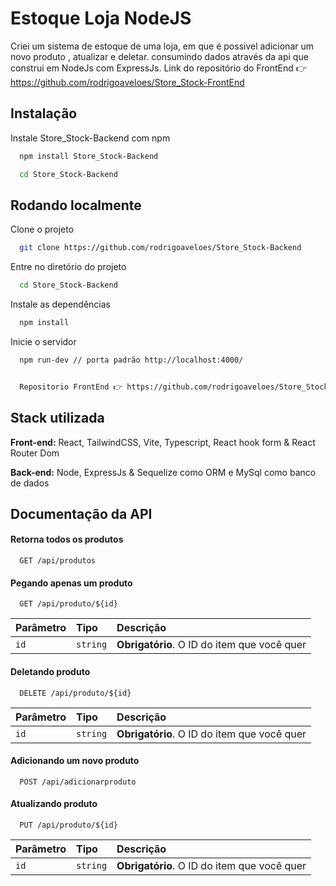 
# Estoque Loja NodeJS

Criei um sistema de estoque de uma loja, em que é possivel adicionar  um novo produto , atualizar e deletar.
consumindo dados através da api que construi em NodeJs com ExpressJs.
Link do repositório do FrontEnd 👉 https://github.com/rodrigoaveloes/Store_Stock-FrontEnd




## Instalação

Instale Store_Stock-Backend com npm

```bash
  npm install Store_Stock-Backend

  cd Store_Stock-Backend

```
    
## Rodando localmente

Clone o projeto

```bash
  git clone https://github.com/rodrigoaveloes/Store_Stock-Backend
```

Entre no diretório do projeto

```bash
  cd Store_Stock-Backend
```

Instale as dependências

```bash
  npm install
```

Inicie o servidor

```bash
  npm run-dev // porta padrão http://localhost:4000/
```

```bash

  Repositorio FrontEnd 👉 https://github.com/rodrigoaveloes/Store_Stock-FrontEnd

```


## Stack utilizada

**Front-end:** React, TailwindCSS, Vite, Typescript, React hook form & React Router Dom

**Back-end:** Node, ExpressJs & Sequelize como ORM e MySql como banco de dados


## Documentação da API

#### Retorna todos os produtos

```http
  GET /api/produtos
```


#### Pegando apenas um produto

```http
  GET /api/produto/${id}
```

| Parâmetro   | Tipo       | Descrição                                   |
| :---------- | :--------- | :------------------------------------------ |
| `id`      | `string` | **Obrigatório**. O ID do item que você quer |






#### Deletando produto

```http
  DELETE /api/produto/${id}
```

| Parâmetro   | Tipo       | Descrição                                   |
| :---------- | :--------- | :------------------------------------------ |
| `id`      | `string` | **Obrigatório**. O ID do item que você quer |




#### Adicionando um novo produto

```http
  POST /api/adicionarproduto
```



#### Atualizando produto

```http
  PUT /api/produto/${id}
```

| Parâmetro   | Tipo       | Descrição                                   |
| :---------- | :--------- | :------------------------------------------ |
| `id`      | `string` | **Obrigatório**. O ID do item que você quer |
